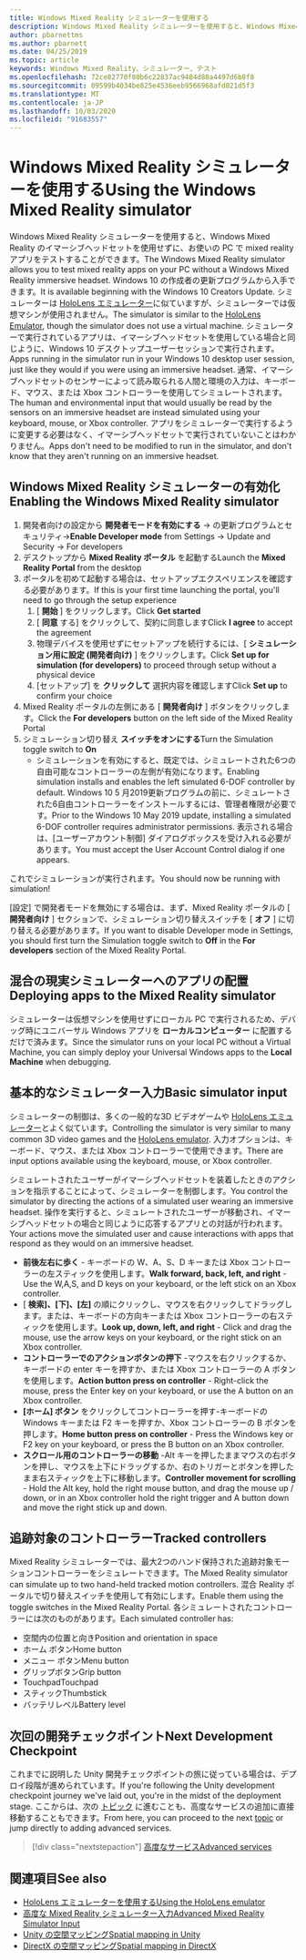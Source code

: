 ```yaml
---
title: Windows Mixed Reality シミュレーターを使用する
description: Windows Mixed Reality シミュレーターを使用すると、Windows Mixed Reality のイマーシブヘッドセットを使用せずに、お使いの PC で mixed reality アプリをテストすることができます。
author: pbarnettms
ms.author: pbarnett
ms.date: 04/25/2019
ms.topic: article
keywords: Windows Mixed Reality、シミュレーター、テスト
ms.openlocfilehash: 72ce82770f80b6c22837ac9484d88a4497d6b8f8
ms.sourcegitcommit: 09599b4034be825e4536eeb9566968afd021d5f3
ms.translationtype: MT
ms.contentlocale: ja-JP
ms.lasthandoff: 10/03/2020
ms.locfileid: "91683557"
---
```

# <a name="using-the-windows-mixed-reality-simulator"></a><span data-ttu-id="cb978-104">Windows Mixed Reality シミュレーターを使用する</span><span class="sxs-lookup"><span data-stu-id="cb978-104">Using the Windows Mixed Reality simulator</span></span>

<span data-ttu-id="cb978-105">Windows Mixed Reality シミュレーターを使用すると、Windows Mixed Reality のイマーシブヘッドセットを使用せずに、お使いの PC で mixed reality アプリをテストすることができます。</span><span class="sxs-lookup"><span data-stu-id="cb978-105">The Windows Mixed Reality simulator allows you to test mixed reality apps on your PC without a Windows Mixed Reality immersive headset.</span></span> <span data-ttu-id="cb978-106">Windows 10 の作成者の更新プログラムから入手できます。</span><span class="sxs-lookup"><span data-stu-id="cb978-106">It is available beginning with the Windows 10 Creators Update.</span></span> <span data-ttu-id="cb978-107">シミュレーターは [HoloLens エミュレーター](using-the-hololens-emulator.md)に似ていますが、シミュレーターでは仮想マシンが使用されません。</span><span class="sxs-lookup"><span data-stu-id="cb978-107">The simulator is similar to the [HoloLens Emulator](using-the-hololens-emulator.md), though the simulator does not use a virtual machine.</span></span> <span data-ttu-id="cb978-108">シミュレーターで実行されているアプリは、イマーシブヘッドセットを使用している場合と同じように、Windows 10 デスクトップユーザーセッションで実行されます。</span><span class="sxs-lookup"><span data-stu-id="cb978-108">Apps running in the simulator run in your Windows 10 desktop user session, just like they would if you were using an immersive headset.</span></span> <span data-ttu-id="cb978-109">通常、イマーシブヘッドセットのセンサーによって読み取られる人間と環境の入力は、キーボード、マウス、または Xbox コントローラーを使用してシミュレートされます。</span><span class="sxs-lookup"><span data-stu-id="cb978-109">The human and environmental input that would usually be read by the sensors on an immersive headset are instead simulated using your keyboard, mouse, or Xbox controller.</span></span> <span data-ttu-id="cb978-110">アプリをシミュレーターで実行するように変更する必要はなく、イマーシブヘッドセットで実行されていないことはわかりません。</span><span class="sxs-lookup"><span data-stu-id="cb978-110">Apps don't need to be modified to run in the simulator, and don't know that they aren't running on an immersive headset.</span></span>

## <a name="enabling-the-windows-mixed-reality-simulator"></a><span data-ttu-id="cb978-111">Windows Mixed Reality シミュレーターの有効化</span><span class="sxs-lookup"><span data-stu-id="cb978-111">Enabling the Windows Mixed Reality simulator</span></span>

1. <span data-ttu-id="cb978-112">開発者向けの設定から **開発者モードを有効にする** -> の更新プログラムとセキュリティ-></span><span class="sxs-lookup"><span data-stu-id="cb978-112">**Enable Developer mode** from Settings -> Update and Security -> For developers</span></span>
2. <span data-ttu-id="cb978-113">デスクトップから **Mixed Reality ポータル** を起動する</span><span class="sxs-lookup"><span data-stu-id="cb978-113">Launch the **Mixed Reality Portal** from the desktop</span></span>
3. <span data-ttu-id="cb978-114">ポータルを初めて起動する場合は、セットアップエクスペリエンスを確認する必要があります。</span><span class="sxs-lookup"><span data-stu-id="cb978-114">If this is your first time launching the portal, you'll need to go through the setup experience</span></span>
   1. <span data-ttu-id="cb978-115">[ **開始** ] をクリックします。</span><span class="sxs-lookup"><span data-stu-id="cb978-115">Click **Get started**</span></span>
   2. <span data-ttu-id="cb978-116">[ **同意** する] をクリックして、契約に同意します</span><span class="sxs-lookup"><span data-stu-id="cb978-116">Click **I agree** to accept the agreement</span></span>
   3. <span data-ttu-id="cb978-117">物理デバイスを使用せずにセットアップを続行するには、[ **シミュレーション用に設定 (開発者向け)** ] をクリックします。</span><span class="sxs-lookup"><span data-stu-id="cb978-117">Click **Set up for simulation (for developers)** to proceed through setup without a physical device</span></span>
   4. <span data-ttu-id="cb978-118">[セットアップ] を **クリックして** 選択内容を確認します</span><span class="sxs-lookup"><span data-stu-id="cb978-118">Click **Set up** to confirm your choice</span></span>
4. <span data-ttu-id="cb978-119">Mixed Reality ポータルの左側にある [ **開発者向け** ] ボタンをクリックします。</span><span class="sxs-lookup"><span data-stu-id="cb978-119">Click the **For developers** button on the left side of the Mixed Reality Portal</span></span>
5. <span data-ttu-id="cb978-120">シミュレーション切り替え **スイッチをオンにする**</span><span class="sxs-lookup"><span data-stu-id="cb978-120">Turn the Simulation toggle switch to **On**</span></span>
   * <span data-ttu-id="cb978-121">シミュレーションを有効にすると、既定では、シミュレートされた6つの自由可能なコントローラーの左側が有効になります。</span><span class="sxs-lookup"><span data-stu-id="cb978-121">Enabling simulation installs and enables the left simulated 6-DOF controller by default.</span></span>  <span data-ttu-id="cb978-122">Windows 10 5 月2019更新プログラムの前に、シミュレートされた6自由コントローラーをインストールするには、管理者権限が必要です。</span><span class="sxs-lookup"><span data-stu-id="cb978-122">Prior to the Windows 10 May 2019 update, installing a simulated 6-DOF controller requires administrator permissions.</span></span>  <span data-ttu-id="cb978-123">表示される場合は、[ユーザーアカウント制御] ダイアログボックスを受け入れる必要があります。</span><span class="sxs-lookup"><span data-stu-id="cb978-123">You must accept the User Account Control dialog if one appears.</span></span>

<span data-ttu-id="cb978-124">これでシミュレーションが実行されます。</span><span class="sxs-lookup"><span data-stu-id="cb978-124">You should now be running with simulation!</span></span>

<span data-ttu-id="cb978-125">[設定] で開発者モードを無効にする場合は、まず、Mixed Reality ポータルの [ **開発者向け** ] セクションで、シミュレーション切り替えスイッチを [ **オフ** ] に切り替える必要があります。</span><span class="sxs-lookup"><span data-stu-id="cb978-125">If you want to disable Developer mode in Settings, you should first turn the Simulation toggle switch to **Off** in the **For developers** section of the Mixed Reality Portal.</span></span>

## <a name="deploying-apps-to-the-mixed-reality-simulator"></a><span data-ttu-id="cb978-126">混合の現実シミュレーターへのアプリの配置</span><span class="sxs-lookup"><span data-stu-id="cb978-126">Deploying apps to the Mixed Reality simulator</span></span>

<span data-ttu-id="cb978-127">シミュレーターは仮想マシンを使用せずにローカル PC で実行されるため、デバッグ時にユニバーサル Windows アプリを **ローカルコンピューター** に配置するだけで済みます。</span><span class="sxs-lookup"><span data-stu-id="cb978-127">Since the simulator runs on your local PC without a Virtual Machine, you can simply deploy your Universal Windows apps to the **Local Machine** when debugging.</span></span>

## <a name="basic-simulator-input"></a><span data-ttu-id="cb978-128">基本的なシミュレーター入力</span><span class="sxs-lookup"><span data-stu-id="cb978-128">Basic simulator input</span></span>

<span data-ttu-id="cb978-129">シミュレーターの制御は、多くの一般的な3D ビデオゲームや [HoloLens エミュレーター](using-the-hololens-emulator.md)とよく似ています。</span><span class="sxs-lookup"><span data-stu-id="cb978-129">Controlling the simulator is very similar to many common 3D video games and the [HoloLens emulator](using-the-hololens-emulator.md).</span></span> <span data-ttu-id="cb978-130">入力オプションは、キーボード、マウス、または Xbox コントローラーで使用できます。</span><span class="sxs-lookup"><span data-stu-id="cb978-130">There are input options available using the keyboard, mouse, or Xbox controller.</span></span>

<span data-ttu-id="cb978-131">シミュレートされたユーザーがイマーシブヘッドセットを装着したときのアクションを指示することによって、シミュレーターを制御します。</span><span class="sxs-lookup"><span data-stu-id="cb978-131">You control the simulator by directing the actions of a simulated user wearing an immersive headset.</span></span> <span data-ttu-id="cb978-132">操作を実行すると、シミュレートされたユーザーが移動され、イマーシブヘッドセットの場合と同じように応答するアプリとの対話が行われます。</span><span class="sxs-lookup"><span data-stu-id="cb978-132">Your actions move the simulated user and cause interactions with apps that respond as they would on an immersive headset.</span></span>
* <span data-ttu-id="cb978-133">**前後左右に歩く** - キーボードの W、A、S、D キーまたは Xbox コントローラーの左スティックを使用します。</span><span class="sxs-lookup"><span data-stu-id="cb978-133">**Walk forward, back, left, and right** - Use the W,A,S, and D keys on your keyboard, or the left stick on an Xbox controller.</span></span>
* <span data-ttu-id="cb978-134">[ **検索]、[下]、[左]** の順にクリックし、マウスを右クリックしてドラッグします。または、キーボードの方向キーまたは Xbox コントローラーの右スティックを使用します。</span><span class="sxs-lookup"><span data-stu-id="cb978-134">**Look up, down, left, and right** - Click and drag the mouse, use the arrow keys on your keyboard, or the right stick on an Xbox controller.</span></span>
* <span data-ttu-id="cb978-135">**コントローラーでのアクションボタンの押下** -マウスを右クリックするか、キーボードの enter キーを押すか、または Xbox コントローラーの A ボタンを使用します。</span><span class="sxs-lookup"><span data-stu-id="cb978-135">**Action button press on controller** - Right-click the mouse, press the Enter key on your keyboard, or use the A button on an Xbox controller.</span></span>
* <span data-ttu-id="cb978-136">**[ホーム] ボタン** をクリックしてコントローラーを押す-キーボードの Windows キーまたは F2 キーを押すか、Xbox コントローラーの B ボタンを押します。</span><span class="sxs-lookup"><span data-stu-id="cb978-136">**Home button press on controller** - Press the Windows key or F2 key on your keyboard, or press the B button on an Xbox controller.</span></span>
* <span data-ttu-id="cb978-137">**スクロール用のコントローラーの移動** -Alt キーを押したままマウスの右ボタンを押し、マウスを上下にドラッグするか、右のトリガーとボタンを押したまま右スティックを上下に移動します。</span><span class="sxs-lookup"><span data-stu-id="cb978-137">**Controller movement for scrolling** - Hold the Alt key, hold the right mouse button, and drag the mouse up / down, or in an Xbox controller hold the right trigger and A button down and move the right stick up and down.</span></span>

## <a name="tracked-controllers"></a><span data-ttu-id="cb978-138">追跡対象のコントローラー</span><span class="sxs-lookup"><span data-stu-id="cb978-138">Tracked controllers</span></span>

<span data-ttu-id="cb978-139">Mixed Reality シミュレーターでは、最大2つのハンド保持された追跡対象モーションコントローラーをシミュレートできます。</span><span class="sxs-lookup"><span data-stu-id="cb978-139">The Mixed Reality simulator can simulate up to two hand-held tracked motion controllers.</span></span> <span data-ttu-id="cb978-140">混合 Reality ポータルで切り替えスイッチを使用して有効にします。</span><span class="sxs-lookup"><span data-stu-id="cb978-140">Enable them using the toggle switches in the Mixed Reality Portal.</span></span> <span data-ttu-id="cb978-141">各シミュレートされたコントローラーには次のものがあります。</span><span class="sxs-lookup"><span data-stu-id="cb978-141">Each simulated controller has:</span></span>
* <span data-ttu-id="cb978-142">空間内の位置と向き</span><span class="sxs-lookup"><span data-stu-id="cb978-142">Position and orientation in space</span></span>
* <span data-ttu-id="cb978-143">ホーム ボタン</span><span class="sxs-lookup"><span data-stu-id="cb978-143">Home button</span></span>
* <span data-ttu-id="cb978-144">メニュー ボタン</span><span class="sxs-lookup"><span data-stu-id="cb978-144">Menu button</span></span>
* <span data-ttu-id="cb978-145">グリップボタン</span><span class="sxs-lookup"><span data-stu-id="cb978-145">Grip button</span></span>
* <span data-ttu-id="cb978-146">Touchpad</span><span class="sxs-lookup"><span data-stu-id="cb978-146">Touchpad</span></span>
* <span data-ttu-id="cb978-147">スティック</span><span class="sxs-lookup"><span data-stu-id="cb978-147">Thumbstick</span></span>
* <span data-ttu-id="cb978-148">バッテリレベル</span><span class="sxs-lookup"><span data-stu-id="cb978-148">Battery level</span></span>

## <a name="next-development-checkpoint"></a><span data-ttu-id="cb978-149">次回の開発チェックポイント</span><span class="sxs-lookup"><span data-stu-id="cb978-149">Next Development Checkpoint</span></span>

<span data-ttu-id="cb978-150">これまでに説明した Unity 開発チェックポイントの旅に従っている場合は、デプロイ段階が進められています。</span><span class="sxs-lookup"><span data-stu-id="cb978-150">If you're following the Unity development checkpoint journey we've laid out, you're in the midst of the deployment stage.</span></span> <span data-ttu-id="cb978-151">ここからは、次の [トピック](../../develop/unity/unity-development-overview.md#4-deploying-to-a-device-or-emulator) に進むことも、高度なサービスの追加に直接移動することもできます。</span><span class="sxs-lookup"><span data-stu-id="cb978-151">From here, you can proceed to the next [topic](../../develop/unity/unity-development-overview.md#4-deploying-to-a-device-or-emulator) or jump directly to adding advanced services.</span></span>

> [!div class="nextstepaction"]
> [<span data-ttu-id="cb978-152">高度なサービス</span><span class="sxs-lookup"><span data-stu-id="cb978-152">Advanced services</span></span>](../../develop/unity/unity-development-overview.md#5-adding-services)


## <a name="see-also"></a><span data-ttu-id="cb978-153">関連項目</span><span class="sxs-lookup"><span data-stu-id="cb978-153">See also</span></span>
* [<span data-ttu-id="cb978-154">HoloLens エミュレーターを使用する</span><span class="sxs-lookup"><span data-stu-id="cb978-154">Using the HoloLens emulator</span></span>](using-the-hololens-emulator.md)
* [<span data-ttu-id="cb978-155">高度な Mixed Reality シミュレーター入力</span><span class="sxs-lookup"><span data-stu-id="cb978-155">Advanced Mixed Reality Simulator Input</span></span>](advanced-hololens-emulator-and-mixed-reality-simulator-input.md)
* [<span data-ttu-id="cb978-156">Unity の空間マッピング</span><span class="sxs-lookup"><span data-stu-id="cb978-156">Spatial mapping in Unity</span></span>](../../develop/unity/spatial-mapping-in-unity.md)
* [<span data-ttu-id="cb978-157">DirectX の空間マッピング</span><span class="sxs-lookup"><span data-stu-id="cb978-157">Spatial mapping in DirectX</span></span>](../../develop/native/spatial-mapping-in-directx.md)

